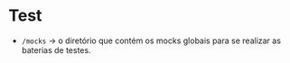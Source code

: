 # Test

- `/mocks` -> o diretório que contém os mocks globais para se realizar as baterias de testes.
